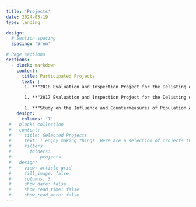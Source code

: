 ```yaml
---
title: 'Projects'
date: 2024-05-19
type: landing

design:
  # Section spacing
  spacing: '5rem'

# Page sections
sections:
  - block: markdown
    content:
      title: Participated Projects
      text: |
       1. **"2018 Evaluation and Inspection Project for the Delisting of Impoverished Counties"**  (300520181116203), commissioned by the Hunan Provincial Office of Poverty Alleviation and Development, with Daiyan Peng (PI) et al., CNY 1,340,000. **Collaborator**, 2019.1-2019.3.

       1. **"2017 Evaluation and Inspection Project for the Delisting of Impoverished Counties"** (TC180F2KN), commissioned by the State Council’s Leading Group on Poverty Alleviation and Development. Leading unit: Institute of Rural Development, Chinese Academy of Social Sciences. **Investigator**, 2018.6-2018.8. 

       1. **"Study on the Influence and Countermeasures of Population Aging in Hubei Province"** (HBZD-2016-06), Hubei Provincial Government Project for the Procurement of Intellectual Contributions, with Daiyan Peng (PI) et al., CNY 60,000. **Collaborator**, 2016.10-2018.12.
    design:
      columns: '1'
 # - block: collection
 #   content:
 #     title: Selected Projects
 #     text: I enjoy making things. Here are a selection of projects that I have worked on over the years.
 #     filters:
 #       folders:
 #         - projects
 #   design:
 #     view: article-grid
 #     fill_image: false
 #     columns: 3
 #     show_date: false
 #     show_read_time: false
 #     show_read_more: false
---
```

